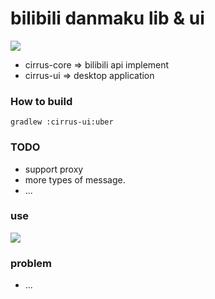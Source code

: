 # bilibili danmaku lib & ui

[![](https://jitpack.io/v/shinobi9/cirrus.svg)](https://jitpack.io/#shinobi9/cirrus)

- cirrus-core => bilibili api implement
- cirrus-ui => desktop application

### How to build

```shell
gradlew :cirrus-ui:uber
```

### TODO

- support proxy
- more types of message.
- ...

### use

![](https://cdn.jsdelivr.net/gh/shinobi9/cdn/cirrus/danmaku.png)

### problem

- ...